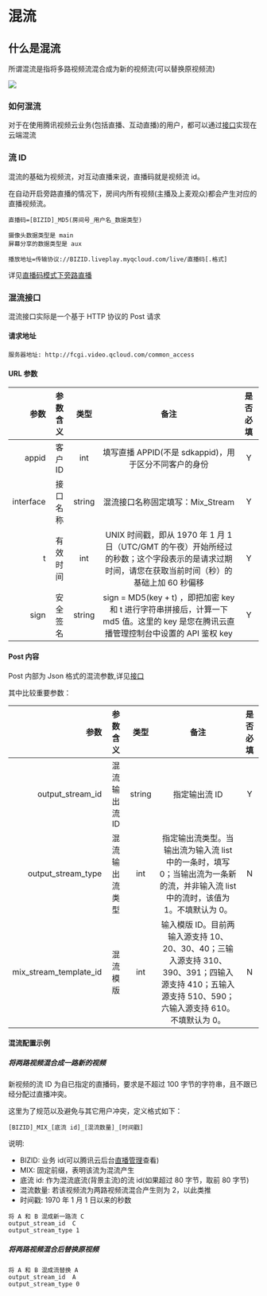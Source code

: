 


# 混流

## 什么是混流
所谓混流是指将多路视频流混合成为新的视频流(可以替换原视频流)

![](https://mc.qcloudimg.com/static/img/20dcad307192885fca4fd604b1fafad0/t610.png)

### 如何混流
对于在使用腾讯视频云业务(包括直播、互动直播)的用户，都可以通过[接口](https://cloud.tencent.com/document/product/267/8832)实现在云端混流

### 流 ID
混流的基础为视频流，对互动直播来说，直播码就是视频流 id。

在自动开启旁路直播的情况下，房间内所有视频(主播及上麦观众)都会产生对应的直播视频流。
```
直播码=[BIZID]_MD5(房间号_用户名_数据类型)

摄像头数据类型是 main
屏幕分享的数据类型是 aux

播放地址=传输协议://BIZID.liveplay.myqcloud.com/live/直播码[.格式]
```
详见[直播码模式下旁路直播](https://cloud.tencent.com/document/product/268/8560)

### 混流接口
混流接口实际是一个基于 HTTP 协议的 Post 请求

#### 请求地址
```
服务器地址: http://fcgi.video.qcloud.com/common_access
```

#### URL 参数

参数|参数含义|类型|备注|是否必填
--:|:--:|:--:|:--:|:--:
appid|客户 ID|int|填写直播 APPID(不是 sdkappid)，用于区分不同客户的身份|Y
interface|接口名称|string|混流接口名称固定填写：Mix_Stream|Y
t|有效时间|int|UNIX 时间戳，即从 1970 年 1 月 1 日（UTC/GMT 的午夜）开始所经过的秒数；这个字段表示的是请求过期时间，请您在获取当前时间（秒）的基础上加 60 秒偏移|Y
sign|安全签名|string|sign = MD5(key + t) ，即把加密 key 和 t 进行字符串拼接后，计算一下 md5 值。这里的 key 是您在腾讯云直播管理控制台中设置的 API 鉴权 key|Y

#### Post 内容

Post 内部为 Json 格式的混流参数,详见[接口](https://cloud.tencent.com/document/product/267/8832)

其中比较重要参数：

参数|参数含义|类型|备注|是否必填
--:|:--:|:--:|:--:|:--:
output_stream_id|混流输出流 ID|string|指定输出流 ID|Y
output_stream_type|混流输出流类型|int|指定输出流类型。当输出流为输入流 list 中的一条时，填写 0；当输出流为一条新的流，并非输入流 list 中的流时，该值为 1。不填默认为 0。|N
mix_stream_template_id|混流模版|int|输入模版 ID。目前两输入源支持 10、20、30、40；三输入源支持 310、390、391；四输入源支持 410；五输入源支持 510、590；六输入源支持 610。不填默认为 0。|N

#### 混流配置示例
##### 将两路视频混合成一路新的视频
新视频的流 ID 为自已指定的直播码，要求是不超过 100 字节的字符串，且不跟已经分配过直播冲突。

这里为了规范以及避免与其它用户冲突，定义格式如下：
```
[BIZID]_MIX_[底流 id]_[混流数量]_[时间戳]
```
说明:
- BIZID: 业务 id(可以腾讯云后台[直播管理](https://console.cloud.tencent.com/live/livecodemanage)查看)
- MIX: 固定前缀，表明该流为混流产生
- 底流 id: 作为混流底流(背景主流)的流 id(如果超过 80 字节，取前 80 字节)
- 混流数量: 若该视频流为两路视频流混合产生则为 2，以此类推
- 时间戳: 1970 年 1 月 1 日以来的秒数
```
将 A 和 B 混成新一路流 C
output_stream_id  C
output_stream_type 1
```
##### 将两路视频混合后替换原视频
```
将 A 和 B 混成流替换 A
output_stream_id  A
output_stream_type 0
```
